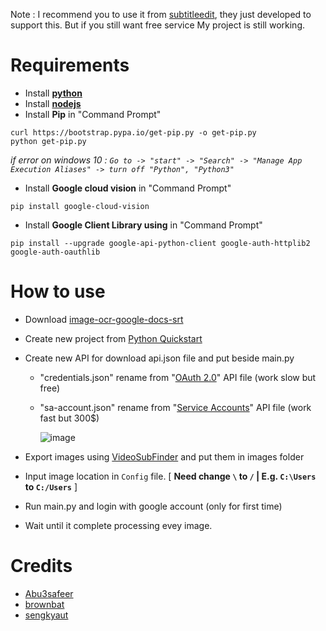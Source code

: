 Note : I recommend you to use it from [subtitleedit](https://github.com/SubtitleEdit/subtitleedit/releases), they just developed to support this. But if you still want free service My project is still working.

# Requirements
* Install **[python](https://www.python.org/)**
* Install **[nodejs](https://nodejs.org/en/download/)**
* Install **Pip** in "Command Prompt"
```
curl https://bootstrap.pypa.io/get-pip.py -o get-pip.py
python get-pip.py
```
_if error on windows 10 : `Go to -> "start" -> "Search" -> "Manage App Execution Aliases" -> turn off "Python", "Python3"`_
* Install **Google cloud vision** in "Command Prompt"
```
pip install google-cloud-vision
```
* Install **Google Client Library using** in "Command Prompt"
```
pip install --upgrade google-api-python-client google-auth-httplib2 google-auth-oauthlib
```

# How to use
* Download [image-ocr-google-docs-srt](https://github.com/Kuju29/image-ocr-google-docs-srt/archive/refs/heads/master.zip)
* Create new project from [Python Quickstart](https://developers.google.com/drive/api/v3/quickstart/python)
* Create new API for download api.json file and put beside main.py 
  - "credentials.json" rename from "[OAuth 2.0](https://console.cloud.google.com/apis/credentials/oauthclient)" API file (work slow but free)
  - "sa-account.json" rename from "[Service Accounts](https://console.cloud.google.com/iam-admin/serviceaccounts)" API file (work fast but 300$)
  
    ![image](https://user-images.githubusercontent.com/22098092/171820037-08f5f23d-109e-415f-8f45-ea6acd7aa7e4.png)

* Export images using [VideoSubFinder](https://sourceforge.net/projects/videosubfinder/) and put them in images folder
* Input image location in `Config` file. [ **Need change `\` to `/` | E.g. `C:\Users` to `C:/Users`** ]
* Run main.py and login with google account (only for first time)
* Wait until it complete processing evey image.

# Credits
* [Abu3safeer](https://github.com/Abu3safeer/image-ocr-google-docs-srt)
* [brownbat](https://github.com/brownbat/image-ocr-google-docs-srt)
* [sengkyaut](https://github.com/sengkyaut/image-ocr-google-docs-srt)
